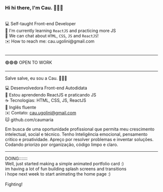 <h3>Hi hi there, I'm Cau. 🙋🏻‍♀️</h3> 
<br>
💻 Self-taught Front-end Developer <br>
🌱 I'm currently learning <code>ReactJS</code> and practicing more JS <br>
💬 We can chat about <code>HTML</code>, <code>CSS</code>, <code>JS</code> and <code>ReactJS</code>! <br>
✉️ How to reach me: cau.ugolini@gmail.com <br>
<br>
<hr>
  
🟢🟢🟢 OPEN TO WORK

<hr>

Salve salve, eu sou a Cau. 🙋🏻‍♀️

💻 Desenvolvedora Front-end Autodidata <br>
🌱 Estou aprendendo ReactJS e praticando JS <br>
☕ Tecnologias: HTML, CSS, JS, ReactJS <br>
💬 Inglês fluente <br>
✉️ Contato: cau.ugolini@gmail.com <br>
🐱 github.com/caumaria <br>

Em busca de uma oportunidade profissional que permita meu crescimento intelectual, social e técnico.
Tenho Inteligência emocional, pensamento critico e proatividade. Apreço por resolver problemas e inventar soluções. <br>
Codando priorizo por organização, código limpo e claro.
<br>
 
  
<hr>
DOING:::::::<br>
Well, just started making a simple animated portfolio card :)<br>
im having a lot of fun building splash screens and transitions<br>
i hope next week to start animating the home page :)<br>


<br>
Fighting! 





